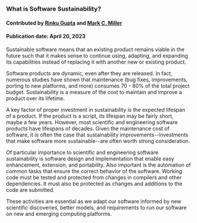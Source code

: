 ### What is Software Sustainability?
#### Contributed by  [Rinku Gupta](https://github.com/rinkug) and [Mark C. Miller](https://github.com/markcmiller86)
#### Publication date: April 20, 2023

<!--deck start--->
Sustainable software means that an existing product remains viable in the future such that it makes sense to continue using, adapting, and expanding its capabilities instead of replacing it with another new or existing product. 
<!--deck end--->

<!--body start--->
Software products are dynamic, even after they are released.  In fact, numerous studies have shown that maintenance (bug fixes, improvements, porting to new platforms, and more) consumes 70 - 80% of the total project budget.  Sustainability is a measure of the cost to maintain and improve a product over its lifetime.  

A key factor of proper investment in sustainability is the expected lifespan of a product.  If the product is a script, its lifespan may be fairly short, maybe a few years.  However, most scientific and engineering software products have lifespans of decades. Given the maintenance cost of software, it is often the case that sustainability improvements--investments that make software more sustainable--are often worth strong consideration.

Of particular importance to scientific and engineering software sustainability is software design and implementation that enable easy enhancement, extension, and portability.  Also important is the automation of common tasks that ensure the correct behavior of the software.  Working code must be tested and protected from changes in compilers and other dependencies.  It must also be protected as changes and additions to the code are submitted.

These activities are essential as we adapt our software informed by new scientific discoveries, better models, and requirements to run our software on new and emerging computing platforms.
<!--body end--->


<!---
Publish: yes
Pinned: yes
Topics: Software Sustainability
--->
